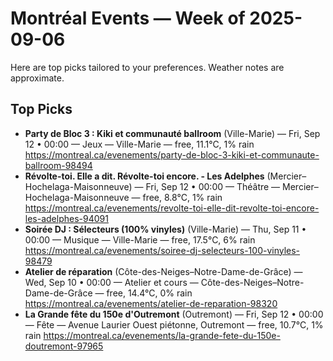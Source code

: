 # Montréal Events — Week of 2025-09-06

Here are top picks tailored to your preferences. Weather notes are approximate.

## Top Picks
- **Party de Bloc 3 : Kiki et communauté ballroom** (Ville-Marie) — Fri, Sep 12 • 00:00 — Jeux — Ville-Marie — free, 11.1°C, 1% rain
  https://montreal.ca/evenements/party-de-bloc-3-kiki-et-communaute-ballroom-98494
- **Révolte-toi. Elle a dit. Révolte-toi encore. - Les Adelphes** (Mercier–Hochelaga-Maisonneuve) — Fri, Sep 12 • 00:00 — Théâtre — Mercier–Hochelaga-Maisonneuve — free, 8.8°C, 1% rain
  https://montreal.ca/evenements/revolte-toi-elle-dit-revolte-toi-encore-les-adelphes-94091
- **Soirée DJ : Sélecteurs (100% vinyles)** (Ville-Marie) — Thu, Sep 11 • 00:00 — Musique — Ville-Marie — free, 17.5°C, 6% rain
  https://montreal.ca/evenements/soiree-dj-selecteurs-100-vinyles-98479
- **Atelier de réparation** (Côte-des-Neiges–Notre-Dame-de-Grâce) — Wed, Sep 10 • 00:00 — Atelier et cours — Côte-des-Neiges–Notre-Dame-de-Grâce — free, 14.4°C, 0% rain
  https://montreal.ca/evenements/atelier-de-reparation-98320
- **La Grande fête du 150e d'Outremont** (Outremont) — Fri, Sep 12 • 00:00 — Fête — Avenue Laurier Ouest piétonne, Outremont — free, 10.7°C, 1% rain
  https://montreal.ca/evenements/la-grande-fete-du-150e-doutremont-97965

